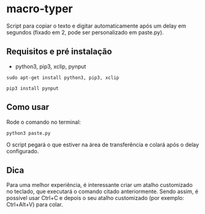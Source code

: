 # macro-typer

Script para copiar o texto e digitar automaticamente após um delay em segundos (fixado em 2, pode ser personalizado em paste.py).

## Requisitos e pré instalação

 - python3, pip3, xclip, pynput

`sudo apt-get install python3, pip3, xclip`

`pip3 install pynput`

## Como usar

Rode o comando no terminal:

`python3 paste.py`

O script pegará o que estiver na área de transferência e colará após o delay configurado.

## Dica

Para uma melhor experiência, é interessante criar um atalho customizado no teclado, que executará o comando citado anteriormente.
Sendo assim, é possível usar Ctrl+C e depois o seu atalho customizado (por exemplo: Ctrl+Alt+V) para colar.